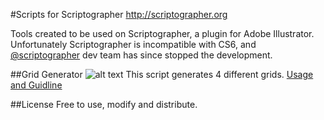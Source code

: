 #Scripts for Scriptographer
http://scriptographer.org

Tools created to be used on Scriptographer, a plugin for Adobe Illustrator. Unfortunately Scriptographer is incompatible with CS6, and [@scriptographer](https://twitter.com/scriptographer) dev team has since stopped the development.

##Grid Generator
![alt text](scriptographer-legacy-scripts/img/grid_gen.png)
This script generates 4 different grids.
[Usage and Guidline](http://scriptographer.org/scripts/general-scripts/grid-generator)

##License
Free to use, modify and distribute.